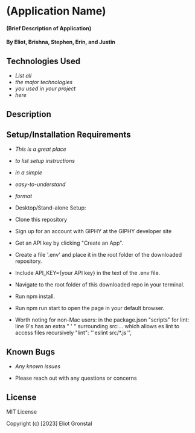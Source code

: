 # (Application Name)

#### (Brief Description of Application)

#### By Eliot, Brishna, Stephen, Erin, and Justin

## Technologies Used

* _List all_
* _the major technologies_
* _you used in your project_
* _here_

## Description

## Setup/Installation Requirements

* _This is a great place_
* _to list setup instructions_
* _in a simple_
* _easy-to-understand_
* _format_

* Desktop/Stand-alone Setup:
* Clone this repository
* Sign up for an account with GIPHY at the GIPHY developer site
* Get an API key by clicking "Create an App".
* Create a file '.env' and place it in the root folder of the downloaded repository.
* Include API_KEY={your API key} in the text of the .env file.
* Navigate to the root folder of this downloaded repo in your terminal.
* Run npm install.
* Run npm run start to open the page in your default browser.

* Worth noting for non-Mac users: in the package.json "scripts" for lint: line 9's has an extra " ' " surrounding src:... which allows es lint to access files recursively  "lint": "'eslint src/*.js'",

## Known Bugs

* _Any known issues_

* Please reach out with any questions or concerns

## License

MIT License

Copyright (c) [2023] Eliot Gronstal